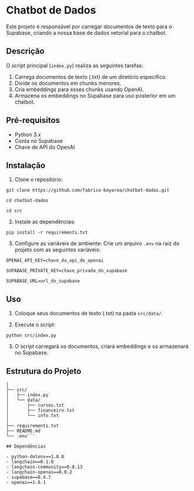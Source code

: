 # Chatbot de Dados 

Este projeto é responsável por carregar documentos de texto para o Supabase, criando a nossa base de dados vetorial para o chatbot.

## Descrição

O script principal (`index.py`) realiza as seguintes tarefas:

1. Carrega documentos de texto (.txt) de um diretório específico.
2. Divide os documentos em chunks menores.
3. Cria embeddings para esses chunks usando OpenAI.
4. Armazena os embeddings no Supabase para uso posterior em um chatbot.

## Pré-requisitos

- Python 3.x
- Conta no Supabase
- Chave de API do OpenAI

## Instalação

1. Clone o repositório:

`git clone https://github.com/fabrica-bayarea/chatbot-dados.git`

`cd chatbot-dados`

`cd src`

2. Instale as dependências:

`pip install -r requirements.txt`

3. Configure as variáveis de ambiente:
Crie um arquivo `.env` na raiz do projeto com as seguintes variáveis:

`OPENAI_API_KEY=chave_da_api_do_openai`

`SUPABASE_PRIVATE_KEY=chave_privada_do_supabase`

`SUPABASE_URL=url_do_supabase`


## Uso

1. Coloque seus documentos de texto (.txt) na pasta `src/data/`.

2. Execute o script:

`python src/index.py`

3. O script carregará os documentos, criará embeddings e os armazenará no Supabase.

## Estrutura do Projeto

```chatbot-dados/
│
├── src/
│   ├── index.py
│   └── data/
│       ├── cursos.txt
│       ├── financeiro.txt
│       └── info.txt
│
├── requirements.txt
├── README.md
└── .env```

## Dependências

- python-dotenv==1.0.0
- langchain==0.1.0
- langchain-community==0.0.13
- langchain-openai==0.0.2
- supabase==0.4.7
- openai==1.6.1